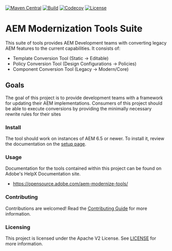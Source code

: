 <!--
Copyright 2022 Adobe. All rights reserved.
This file is licensed to you under the Apache License, Version 2.0 (the "License");
you may not use this file except in compliance with the License. You may obtain a copy
of the License at http://www.apache.org/licenses/LICENSE-2.0

Unless required by applicable law or agreed to in writing, software distributed under
the License is distributed on an "AS IS" BASIS, WITHOUT WARRANTIES OR REPRESENTATIONS
OF ANY KIND, either express or implied. See the License for the specific language
governing permissions and limitations under the License.
-->
[![Maven Central](https://img.shields.io/maven-central/v/com.adobe.aem/aem-modernize-tools)](https://search.maven.org/artifact/com.adobe.aem/aem-modernize-tools)
[![Build](https://github.com/adobe/aem-modernize-tools/workflows/Snapshot%20Deploy/badge.svg)](https://github.com/adobe/aem-modernize-tools/actions?query=workflow%3Averify)
[![Codecov](https://img.shields.io/codecov/c/github/adobe/aem-modernize-tools)](https://codecov.io/gh/adobe/aem-modernize-tools)
[![License](https://img.shields.io/badge/License-Apache%202.0-blue.svg)](https://opensource.org/licenses/Apache-2.0)


# AEM Modernization Tools Suite

This suite of tools provides AEM Development teams with converting legacy AEM features to the current capabilities. It consists of:

* Template Conversion Tool (Static -> Editable)
* Policy Conversion Tool (Design Configurations -> Policies)
* Component Conversion Tool (Legacy -> Modern/Core)


## Goals

The goal of this project is to provide development teams with a framework for updating their AEM implementations. Consumers of this project should be able to execute conversions by providing the minimally necessary rewrite rules for their sites 


### Install

The tool should work on instances of AEM 6.5 or newer. To install it, review the documentation on the [setup page](https://opensource.adobe.com/aem-modernize-tools/pages/plan-operate/set-up.html).

### Usage

Documentation for the tools contained within this project can be found on Adobe's HelpX Documentation site.

  * https://opensource.adobe.com/aem-modernize-tools/

### Contributing

Contributions are welcomed! Read the [Contributing Guide](.github/CONTRIBUTING.md) for more information.

### Licensing

This project is licensed under the Apache V2 License. See [LICENSE](LICENSE) for more information.
